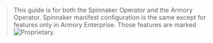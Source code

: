 > This guide is for both the Spinnaker Operator and the Armory Operator. Spinnaker manifest configuration is the same except for features only in Armory Enterprise. Those features are marked ![Proprietary](/images/proprietary.svg). 